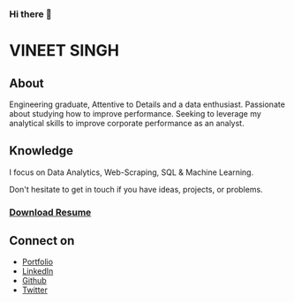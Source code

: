 ### Hi there 👋

# VINEET SINGH

## About
Engineering graduate, Attentive to Details and a data enthusiast. Passionate about studying how to improve performance. Seeking to leverage my analytical skills to improve corporate performance as an analyst.


## Knowledge

I focus on Data Analytics, Web-Scraping, SQL & Machine Learning. 


Don't hesitate to get in touch if you have ideas, projects, or problems.

### <a href="https://github.com/vineetdsat/vineetdsat/raw/main/Resume.pdf" class="button">Download Resume</a>



## Connect on
- [Portfolio](https://vineetdsat.github.io/portfolio/)
- [LinkedIn](https://www.linkedin.com/in/vineet-singh-2610)
- [Github](https://github.com/vineetdsat/)
- [Twitter](https://twitter.com/VineetSingh2610/)
